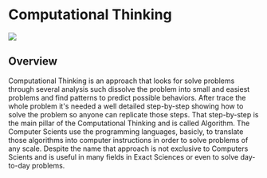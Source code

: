<h1>Computational Thinking</h1>

<img src="https://dataismo.com.br/wp-content/uploads/2022/02/nazareconfusamatematica.gif">

<h2>Overview</h2>

<p>
	Computational Thinking is an approach that looks for solve problems through several analysis such dissolve the problem into small and easiest problems and find patterns to predict possible behaviors. After trace the whole problem it's needed a well detailed step-by-step showing how to solve the problem so anyone can replicate those steps. That step-by-step is the main pillar of the Computational Thinking and is called Algorithm. The Computer Scients use the programming languages, basicly, to translate those algorithms into computer instructions in order to solve problems of any scale. Despite the name that approach is not exclusive to Computers Scients and is useful in many fields in Exact Sciences or even to solve  day-to-day problems.
</p>

<br>
